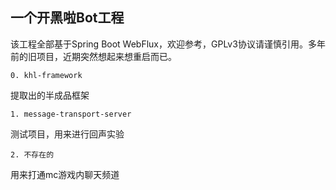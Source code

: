 一个开黑啦Bot工程
--

该工程全部基于Spring Boot WebFlux，欢迎参考，GPLv3协议请谨慎引用。多年前的旧项目，近期突然想起来想重启而已。

`0. khl-framework`

提取出的半成品框架

`1. message-transport-server`

测试项目，用来进行回声实验

`2. 不存在的`

用来打通mc游戏内聊天频道
